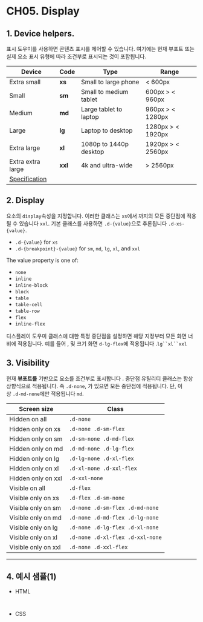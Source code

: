 # CH05. Display

  

## 1\. Device helpers.

표시 도우미를 사용하면 콘텐츠 표시를 제어할 수 있습니다. 여기에는 현재 뷰포트 또는 실제 요소 표시 유형에 따라 조건부로 표시되는 것이 포함됩니다.

  

| Device | Code | Type | Range |
| --- | --- | --- | --- |
| Extra small | **xs** | Small to large phone | < 600px |
| Small | **sm** | Small to medium tablet | 600px > < 960px |
| Medium | **md** | Large tablet to laptop | 960px > < 1280px |
| Large | **lg** | Laptop to desktop | 1280px > < 1920px |
| Extra large | **xl** | 1080p to 1440p desktop | 1920px > < 2560px |
| Extra extra large | **xxl** | 4k and ultra-wide | \> 2560px |
| [Specification](https://material.io/design/layout/responsive-layout-grid.html) |     |     |     |

  

  

## 2\. Display

요소의 `display`속성을 지정합니다. 이러한 클래스는 `xs`에서 까지의 모든 중단점에 적용될 수 있습니다 `xxl`. 기본 클래스를 사용하면 `.d-{value}`으로 추론됩니다 `.d-xs-{value}`.

  

- `.d-{value}` for `xs`
- `.d-{breakpoint}-{value}` for `sm`, `md`, `lg`, `xl`, and `xxl`

The value property is one of:

- `none`
- `inline`
- `inline-block`
- `block`
- `table`
- `table-cell`
- `table-row`
- `flex`
- `inline-flex`

  

디스플레이 도우미 클래스에 대한 특정 중단점을 설정하면 해당 지정부터 모든 화면 너비에 적용됩니다. 예를 들어 , 및 크기 화면 `d-lg-flex`에 적용됩니다 .`lg``xl``xxl`

  

  

## 3\. Visibility

  

현재 **뷰포트를** 기반으로 요소를 조건부로 표시합니다 . 중단점 유틸리티 클래스는 항상 상향식으로 적용됩니다. 즉 `.d-none`, 가 있으면 모든 중단점에 적용됩니다. 단, 이상 `.d-md-none`에만 적용됩니다 `md`.

  

| Screen size | Class |
| --- | --- |
| Hidden on all | `.d-none` |
| Hidden only on xs | `.d-none .d-sm-flex` |
| Hidden only on sm | `.d-sm-none .d-md-flex` |
| Hidden only on md | `.d-md-none .d-lg-flex` |
| Hidden only on lg | `.d-lg-none .d-xl-flex` |
| Hidden only on xl | `.d-xl-none .d-xxl-flex` |
| Hidden only on xxl | `.d-xxl-none` |
| Visible on all | `.d-flex` |
| Visible only on xs | `.d-flex .d-sm-none` |
| Visible only on sm | `.d-none .d-sm-flex .d-md-none` |
| Visible only on md | `.d-none .d-md-flex .d-lg-none` |
| Visible only on lg | `.d-none .d-lg-flex .d-xl-none` |
| Visible only on xl | `.d-none .d-xl-flex .d-xxl-none` |
| Visible only on xxl | `.d-none .d-xxl-flex` |

  

  

* * *

  

## 4\. 예시 샘플(1)

  

- HTML

```


```

  

- CSS

```


```